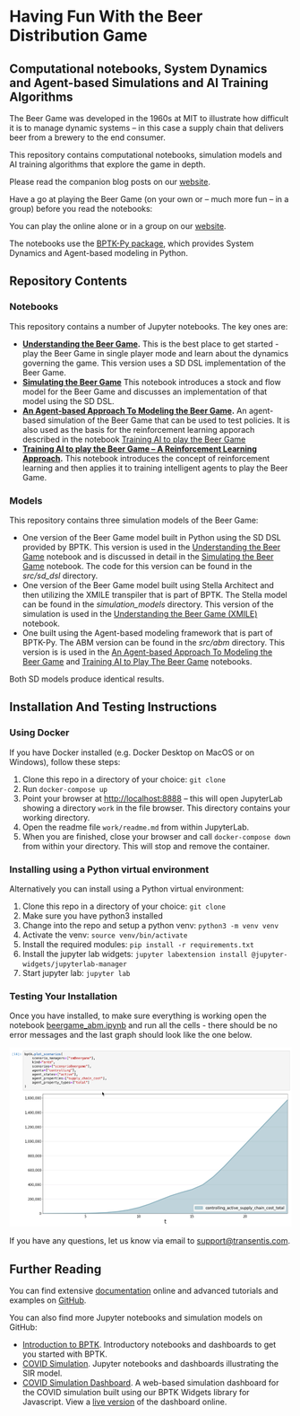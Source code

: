# Having Fun With the Beer Distribution Game
## Computational notebooks, System Dynamics and Agent-based Simulations and AI Training Algorithms

The Beer Game was developed in the 1960s at MIT to illustrate how difficult it is to manage dynamic systems – in this case a supply chain that delivers beer from a brewery to the end consumer.

This repository contains computational notebooks, simulation models and AI training algorithms that explore the game in depth.

Please read the companion blog posts on our [website](https://www.transentis.com/case-study-play-the-beer-game/en/).

Have a go at playing the Beer Game (on your own or – much more fun – in a group) before you read the notebooks:

You can play the online alone or in a group on our [website](https://www.transentis.com/case-study-play-the-beer-game/en/). 

The notebooks use the [BPTK-Py package](https://www.transentis.com/business-prototyping-toolkit/en/), which provides System Dynamics and Agent-based modeling in Python.

## Repository Contents

### Notebooks

This repository contains a number of Jupyter notebooks. The key ones are:

* __[Understanding the Beer Game](understanding_the_beergame.ipynb).__ This is the best place to get started - play the Beer Game in single player mode and learn about the dynamics governing the game. This version uses a SD DSL implementation of the Beer Game.
* __[Simulating the Beer Game](beergame_sd_dsl.ipynb)__ This notebook introduces a stock and flow model for the Beer Game and discusses an implementation of that model using the SD DSL.
* __[An Agent-based Approach To Modeling the Beer Game](beergame_abm.ipynb).__ An agent-based simulation of the Beer Game that can be used to test policies. It is also used as the basis for the reinforcement learning apporach described in the notebook [Training AI to play the Beer Game](training_ai_beergame.ipynb)
* __[Training AI to play the Beer Game – A Reinforcement Learning Approach](training_ai_beergame.ipynb).__ This notebook introduces the concept of reinforcement learning and then applies it to training intelligent agents to play the Beer Game.

### Models

This repository contains three simulation models of the Beer Game:

* One version of the Beer Game model built in Python using the SD DSL provided by BPTK. This version is used in the [Understanding the Beer Game](understanding_the_beergame.ipynb) notebook and is discussed in detail in the [Simulating the Beer Game](beergame_sd_dsl.ipynb) notebook. The code for this version can be found in the _src/sd_dsl_ directory.
* One version of the Beer Game model built using Stella Architect and then utilizing the XMILE transpiler that is part of BPTK. The Stella model can be found in the _simulation_models_ directory. This version of the simulation is used in the [Understanding the Beer Game (XMILE)](understanding_the_beergame_xmile.ipynb) notebook.
* One built using the Agent-based modeling framework that is part of BPTK-Py. The ABM version can be found in the  _src/abm_ directory.  This version is is used in the [An Agent-based Approach To Modeling the Beer Game](beergame_abm.ipynb) and [Training AI to Play The Beer Game](training_ai_beergame.ipynb) notebooks.

Both SD models produce identical results.

## Installation And Testing Instructions

### Using Docker

If you have Docker installed (e.g. Docker Desktop on MacOS or on Windows), follow these steps:

1. Clone this repo in a directory of your choice: `git clone`
2. Run ```docker-compose up```
3. Point your browser at [http://localhost:8888](http://localhost:8888) – this will open JupyterLab showing a directory `work` in the file browser. This directory contains your working directory.
4. Open the readme file ```work/readme.md``` from within JupyterLab.
5. When you are finished, close your browser and call ```docker-compose down``` from within your directory. This will stop and remove the container.

### Installing using a Python virtual environment

Alternatively you can install using a Python virtual environment:

1. Clone this repo in a directory of your choice: `git clone`
2. Make sure you have python3 installed
2. Change into the repo and setup a python venv: `python3 -m venv venv`
3. Activate the venv: `source venv/bin/activate`
4. Install the required modules: `pip install -r requirements.txt`
5. Install the jupyter lab widgets: `jupyter labextension install @jupyter-widgets/jupyterlab-manager`
6. Start jupyter lab: `jupyter lab`

### Testing Your Installation

Once you have installed, to make sure everything is working open the notebook [beergame_abm.ipynb](beergame_abm.ipynb) and run all the cells - there should be no error messages and the last graph should look like the one below.

![Notebook Screenshot](beergame_screenshot.png)

If you have any questions, let us know via email to [support@transentis.com](mailto://support@transentis.com).

## Further Reading

You can find extensive [documentation](https://bptk.transentis.com) online and advanced tutorials and examples on [GitHub](https://github.com/transentis/bptk_py_tutorial).

You can also find more Jupyter notebooks and simulation models on GitHub:

* [Introduction to BPTK](https://github.com/transentis/bptk_intro). Introductory notebooks and dashboards to get you started with BPTK.
* [COVID Simulation](https://github.com/transentis/sim-covid-19). Jupyter notebooks and dashboards illustrating the SIR model.
* [COVID Simulation Dashboard](https://github.com/transentis/sim-covid-dashboard). A web-based simulation dashboard for the COVID simulation built using our BPTK Widgets library for Javascript. View a [live version](http://www.covid-sim.com) of the dashboard online.
